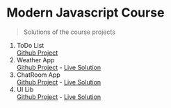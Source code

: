 # Modern Javascript Course
> Solutions of the course projects

1. ToDo List  
[Github Project](https://github.com/padawandr/tnn-modern-javascript/tree/main/tnn-todo-list)
2. Weather App  
[Github Project](https://github.com/padawandr/tnn-modern-javascript/tree/main/tnn-weather-app) - [Live Solution](https://tnn-weather-app.padawandr.vercel.app/)
3. ChatRoom App  
[Github Project](https://github.com/padawandr/tnn-modern-javascript/tree/main/tnn-chatroom) - [Live Solution](https://tnn-chatroom.padawandr.vercel.app/)
4. UI Lib  
[Github Project](https://github.com/padawandr/tnn-modern-javascript/tree/main/tnn-ui-lib) - [Live Solution](https://tnn-ui-lib.padawandr.vercel.app/)

